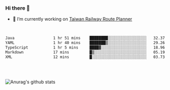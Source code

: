 ### Hi there 👋

- 🔭 I’m currently working on [Taiwan Railway Route Planner](https://github.com/Taiwan-Railway-Route-Planner)

<br/>

<!--START_SECTION:waka-->

```txt
Java                 1 hr 51 mins    ████████░░░░░░░░░░░░░░░░░   32.37 %
YAML                 1 hr 40 mins    ███████▒░░░░░░░░░░░░░░░░░   29.26 %
TypeScript           1 hr 5 mins     ████▓░░░░░░░░░░░░░░░░░░░░   18.96 %
Markdown             17 mins         █▒░░░░░░░░░░░░░░░░░░░░░░░   05.19 %
XML                  12 mins         █░░░░░░░░░░░░░░░░░░░░░░░░   03.73 %
```

<!--END_SECTION:waka-->

<br/>
<br/>

![Anurag's github stats](https://github-readme-stats.vercel.app/api?username=DepickereSven&show_icons=true&theme=tokyonight)



<!--
**DepickereSven/DepickereSven** is a ✨ _special_ ✨ repository because its `README.md` (this file) appears on your GitHub profile.

Here are some ideas to get you started:

- 🔭 I’m currently working on ...
- 🌱 I’m currently learning ...
- 👯 I’m looking to collaborate on ...
- 🤔 I’m looking for help with ...
- 💬 Ask me about ...
- 📫 How to reach me: ...
- 😄 Pronouns: ...
- ⚡ Fun fact: ...
-->
